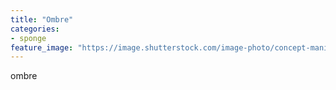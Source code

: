 ```yaml
---
title: "Ombre"
categories:
- sponge
feature_image: "https://image.shutterstock.com/image-photo/concept-manicure-nail-polish-pedicure-260nw-1828377311.jpg"
---
```


ombre